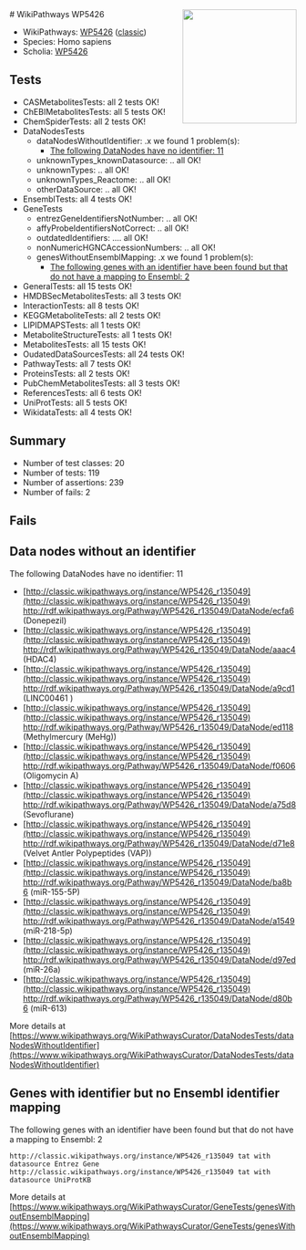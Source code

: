<img style="float: right; width: 200px" src="https://upload.wikimedia.org/wikipedia/commons/thumb/8/83/Wplogo_with_text_500.png/640px-Wplogo_with_text_500.png" />
# WikiPathways WP5426

* WikiPathways: [WP5426](https://wikipathways.org/pathways/WP5426) ([classic](https://classic.wikipathways.org/instance/WP5426))
* Species: Homo sapiens
* Scholia: [WP5426](https://scholia.toolforge.org/wikipathways/WP5426)
## Tests
* CASMetabolitesTests: all 2 tests OK!
* ChEBIMetabolitesTests: all 5 tests OK!
* ChemSpiderTests: all 2 tests OK!
* DataNodesTests
    * dataNodesWithoutIdentifier: .x we found 1 problem(s):
        * [The following DataNodes have no identifier: 11](#8792c491)
    * unknownTypes_knownDatasource: .. all OK!
    * unknownTypes: .. all OK!
    * unknownTypes_Reactome: .. all OK!
    * otherDataSource: .. all OK!
* EnsemblTests: all 4 tests OK!
* GeneTests
    * entrezGeneIdentifiersNotNumber: .. all OK!
    * affyProbeIdentifiersNotCorrect: .. all OK!
    * outdatedIdentifiers: .... all OK!
    * nonNumericHGNCAccessionNumbers: .. all OK!
    * genesWithoutEnsemblMapping: .x we found 1 problem(s):
        * [The following genes with an identifier have been found but that do not have a mapping to Ensembl: 2](#40286d84)
* GeneralTests: all 15 tests OK!
* HMDBSecMetabolitesTests: all 3 tests OK!
* InteractionTests: all 8 tests OK!
* KEGGMetaboliteTests: all 2 tests OK!
* LIPIDMAPSTests: all 1 tests OK!
* MetaboliteStructureTests: all 1 tests OK!
* MetabolitesTests: all 15 tests OK!
* OudatedDataSourcesTests: all 24 tests OK!
* PathwayTests: all 7 tests OK!
* ProteinsTests: all 2 tests OK!
* PubChemMetabolitesTests: all 3 tests OK!
* ReferencesTests: all 6 tests OK!
* UniProtTests: all 5 tests OK!
* WikidataTests: all 4 tests OK!


## Summary

* Number of test classes: 20
* Number of tests: 119
* Number of assertions: 239
* Number of fails: 2

## Fails

<a name="8792c491" />

## Data nodes without an identifier

The following DataNodes have no identifier: 11

* [http://classic.wikipathways.org/instance/WP5426_r135049](http://classic.wikipathways.org/instance/WP5426_r135049) http://rdf.wikipathways.org/Pathway/WP5426_r135049/DataNode/ecfa6 (Donepezil)
* [http://classic.wikipathways.org/instance/WP5426_r135049](http://classic.wikipathways.org/instance/WP5426_r135049) http://rdf.wikipathways.org/Pathway/WP5426_r135049/DataNode/aaac4 (HDAC4)
* [http://classic.wikipathways.org/instance/WP5426_r135049](http://classic.wikipathways.org/instance/WP5426_r135049) http://rdf.wikipathways.org/Pathway/WP5426_r135049/DataNode/a9cd1 (LINC00461 )
* [http://classic.wikipathways.org/instance/WP5426_r135049](http://classic.wikipathways.org/instance/WP5426_r135049) http://rdf.wikipathways.org/Pathway/WP5426_r135049/DataNode/ed118 (Methylmercury (MeHg))
* [http://classic.wikipathways.org/instance/WP5426_r135049](http://classic.wikipathways.org/instance/WP5426_r135049) http://rdf.wikipathways.org/Pathway/WP5426_r135049/DataNode/f0606 (Oligomycin A)
* [http://classic.wikipathways.org/instance/WP5426_r135049](http://classic.wikipathways.org/instance/WP5426_r135049) http://rdf.wikipathways.org/Pathway/WP5426_r135049/DataNode/a75d8 (Sevoflurane)
* [http://classic.wikipathways.org/instance/WP5426_r135049](http://classic.wikipathways.org/instance/WP5426_r135049) http://rdf.wikipathways.org/Pathway/WP5426_r135049/DataNode/d71e8 (Velvet Antler Polypeptides (VAP))
* [http://classic.wikipathways.org/instance/WP5426_r135049](http://classic.wikipathways.org/instance/WP5426_r135049) http://rdf.wikipathways.org/Pathway/WP5426_r135049/DataNode/ba8b6 (miR-155-5P)
* [http://classic.wikipathways.org/instance/WP5426_r135049](http://classic.wikipathways.org/instance/WP5426_r135049) http://rdf.wikipathways.org/Pathway/WP5426_r135049/DataNode/a1549 (miR-218-5p)
* [http://classic.wikipathways.org/instance/WP5426_r135049](http://classic.wikipathways.org/instance/WP5426_r135049) http://rdf.wikipathways.org/Pathway/WP5426_r135049/DataNode/d97ed (miR-26a)
* [http://classic.wikipathways.org/instance/WP5426_r135049](http://classic.wikipathways.org/instance/WP5426_r135049) http://rdf.wikipathways.org/Pathway/WP5426_r135049/DataNode/d80b6 (miR-613)


More details at [https://www.wikipathways.org/WikiPathwaysCurator/DataNodesTests/dataNodesWithoutIdentifier](https://www.wikipathways.org/WikiPathwaysCurator/DataNodesTests/dataNodesWithoutIdentifier)

<a name="40286d84" />

## Genes with identifier but no Ensembl identifier mapping

The following genes with an identifier have been found but that do not have a mapping to Ensembl: 2
```
http://classic.wikipathways.org/instance/WP5426_r135049 tat with datasource Entrez Gene
http://classic.wikipathways.org/instance/WP5426_r135049 tat with datasource UniProtKB
```

More details at [https://www.wikipathways.org/WikiPathwaysCurator/GeneTests/genesWithoutEnsemblMapping](https://www.wikipathways.org/WikiPathwaysCurator/GeneTests/genesWithoutEnsemblMapping)

